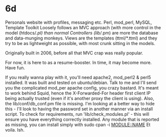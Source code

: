 # 6d
Personals website with profiles, messaging etc.  Perl, mod_perl, MySQL, Template Toolkit
Loosely follows an MVC approach (with more control in the model (htdocs/*.pl) than normal
Controllers (lib/*.pm) are more the database and data-munging monkeys.
Views are the templates (ttml/*.ttml) and they try to be as lightweight as possible, with most crunk sitting in the models.

Originally built in 2006, before all that MVC crap was really popular.

For now, it is here to as a resume-booster.  In time, it may become more.  Have fun.

If you really wanna play with it, you'll need apache2, mod_perl2 & perl5 installed.  It was built and tested on ubuntu/debian.  Talk to me and I'll send you the complicated mod_per apache config, you crazy bastard.  It's meant to work behind Squid, hence the X-Forwarded-For header first client IP being actually trusted (even if it's another proxy the client is using).
Also, the lib/conf/db_conf.pm file is missing.  I'm looking at a better way to hide this - I'll look to having the password set in another manner via an install script.
To check for requirements, run 'lib/check_modules.pl' - this will ensure you have everything correctly installed.  Any module that is reported as missing, you can install simply with sudo cpan -i <MODULE::NAME>
Et voila.
Ish.
